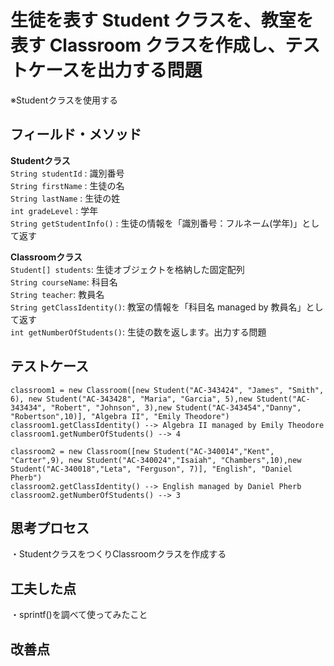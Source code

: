 # 生徒を表す Student クラスを、教室を表す Classroom クラスを作成し、テストケースを出力する問題
※Studentクラスを使用する<br>

## フィールド・メソッド
**Studentクラス**<br>
`String studentId` : 識別番号<br>
`String firstName` : 生徒の名<br>
`String lastName` : 生徒の姓<br>
`int gradeLevel` : 学年<br>
`String getStudentInfo()` : 生徒の情報を「識別番号：フルネーム(学年)」として返す<br>

**Classroomクラス**<br>
`Student[] students`: 生徒オブジェクトを格納した固定配列<br>
`String courseName`: 科目名<br>
`String teacher`: 教員名<br>
`String getClassIdentity()`: 教室の情報を「科目名 managed by 教員名」として返す<br>
`int getNumberOfStudents()`: 生徒の数を返します。出力する問題<br>

## テストケース
`classroom1 = new Classroom([new Student("AC-343424", "James", "Smith", 6), new Student("AC-343428", "Maria", "Garcia", 5),new Student("AC-343434", "Robert", "Johnson", 3),new Student("AC-343454","Danny", "Robertson",10)], "Algebra II", "Emily Theodore")`<br>
`classroom1.getClassIdentity() --> Algebra II managed by Emily Theodore`<br>
`classroom1.getNumberOfStudents() --> 4`<br>

`classroom2 = new Classroom([new Student("AC-340014","Kent", "Carter",9), new Student("AC-340024","Isaiah", "Chambers",10),new Student("AC-340018","Leta", "Ferguson", 7)], "English", "Daniel Pherb")`<br>
`classroom2.getClassIdentity() --> English managed by Daniel Pherb`<br>
`classroom2.getNumberOfStudents() --> 3`<br>

## 思考プロセス
・StudentクラスをつくりClassroomクラスを作成する<br>

## 工夫した点
・sprintf()を調べて使ってみたこと<br>

## 改善点
<br>